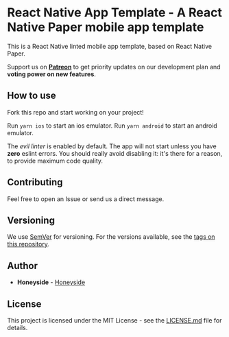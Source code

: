 # React Native App Template - A React Native Paper mobile app template

This is a React Native linted mobile app template, based on React Native Paper.

Support us on <a href="https://www.patreon.com/honeyside"><strong>Patreon</strong></a> to get priority updates on our development plan and <strong>voting power on new features</strong>.

## How to use

Fork this repo and start working on your project!

Run `yarn ios` to start an ios emulator.
Run `yarn android` to start an android emulator.

The *evil linter* is enabled by default. The app will not start unless you have **zero** eslint errors. You should really avoid disabling it: it's there for a reason, to provide maximum code quality.

## Contributing

Feel free to open an Issue or send us a direct message.

## Versioning

We use [SemVer](http://semver.org/) for versioning. For the versions available, see the [tags on this repository](https://github.com/Honeyside/CovetFS/tags). 

## Author

* **Honeyside** - [Honeyside](https://github.com/Honeyside)

## License

This project is licensed under the MIT License - see the [LICENSE.md](LICENSE.md) file for details.
